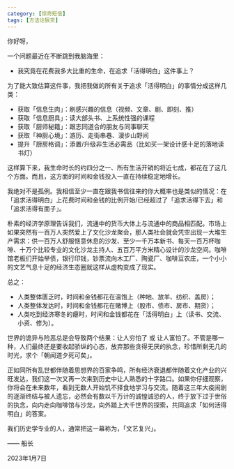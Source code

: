 ```yaml
---
category: [惊奇短信]
tags: [方法论狠货]
---
```



你好呀，

一个问题最近在不断跳到我脑海里：

- 我究竟在花费我多大比重的生命，在追求「活得明白」这件事上？

为了能大致估算这件事，我把我做的所有关于追求「活得明白」的事情分成这样几类：

- 获取「信息生肉」：刷感兴趣的信息（视频、文章、剧、即刻、推）
- 获取「信息厨具」：读大部头书、上系统性强的课程
- 获取「厨师秘籍」：跟志同道合的朋友与同事聊天
- 获取「神厨心境」：游历、走街串巷、漫步山野间
- 提升「厨房格调」：添置/升级非生活必需品（比如买一架设计感十足的落地读书灯）

这样算下来，我生命时长的约四分之一、所有生活开销的将近七成，都花在了这几个方面。而且，这方面的时间和金钱投入一直在持续稳定地增长。

我绝对不是孤例。我相信至少一直在跟我书信往来的你大概率也是类似的情况：在「追求活得明白」上花费时间和金钱的比例开始/已经超过了「追求活得下去」和「追求活得有面子」。

朴素的经济学原理告诉我们，流通中的货币大体上与流通中的商品相匹配。市场上如果突然有一百万人突然爱上了文化沙龙聚会，那人类社会就会凭空出现一大堆生产需求：供一百万人舒服惬意休息的沙发、至少一千万本新书、每天一百万杯咖啡、十万个比较专业的文化沙龙主持人、五百万平方米精心设计的沙龙空间。咖啡馆老板们开始举债，银行印钱，钞票流向木工厂、陶瓷厂、咖啡豆农庄，一个小小的文艺气息十足的经济生态圈就这样从虚构变成了现实。

总之：

- 人类整体匮乏时，时间和金钱都花在温饱上（种地、放羊、纺织、盖房）；
- 人类整体发达时，时间和金钱都花在赌博上（股市、债市、房市、期货）；
- 人类吃到经济寒冬的瘪时，时间和金钱都花在「活得明白」上（读书、交流、小资、修为）。

世界的诡异与险恶总是会导致两个结果：让人穷怕了 或 让人富怕了。不管是哪一种，人们最终还是要收起骄纵的心态，放弃那些贪得无厌的执念，珍惜所剩无几的时光，求个「朝闻道夕死可矣」。

正如同所有乱世都伴随着思想界的百家争鸣，所有经济衰退都伴随着文化产业的兴旺发达，我们这一次又再一次来到历史中让人熟悉的十字路口。如果你仔细观察，你将会在未来数年，看到无数人开始饥不择食地学习与交流。随着这三年大疫闹剧的逐渐终结与被人遗忘，必然会有数以千万计的诚惶诚恐的人，终于放下过于世俗的执念，向内走向咖啡馆与沙龙，向外踏上大千世界的探索，共同追求「如何活得明白」的答案。

我们历史学专业的人，通常把这一幕称为，「文艺复兴」。

—— 船长

2023年1月7日